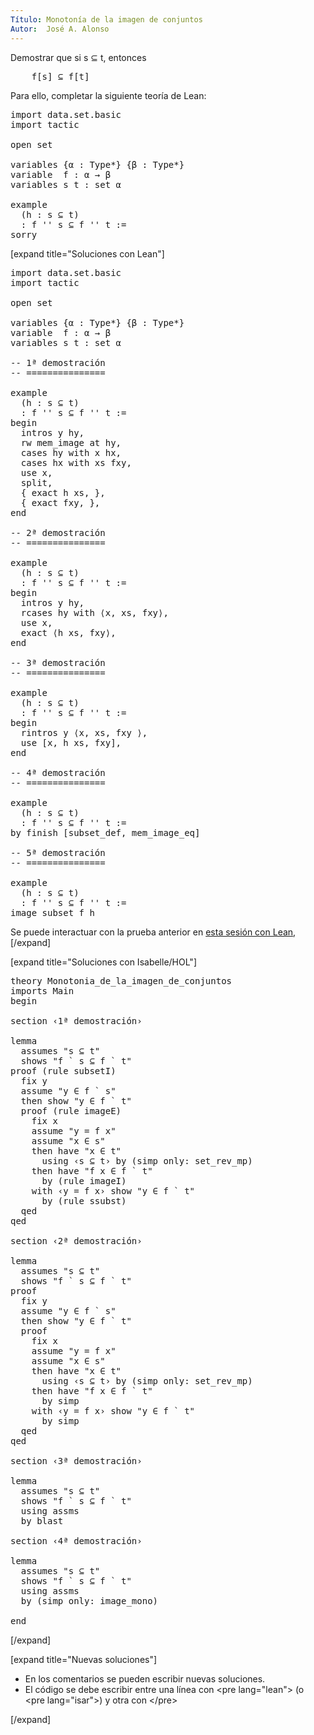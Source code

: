 ```yaml
---
Título: Monotonía de la imagen de conjuntos
Autor:  José A. Alonso
---
```


Demostrar que si s ⊆ t, entonces
<pre lang="text">
    f[s] ⊆ f[t]
</pre>

Para ello, completar la siguiente teoría de Lean:

<pre lang="lean">
import data.set.basic
import tactic

open set

variables {α : Type*} {β : Type*}
variable  f : α → β
variables s t : set α

example
  (h : s ⊆ t)
  : f '' s ⊆ f '' t :=
sorry
</pre>

[expand title="Soluciones con Lean"]

<pre lang="lean">
import data.set.basic
import tactic

open set

variables {α : Type*} {β : Type*}
variable  f : α → β
variables s t : set α

-- 1ª demostración
-- ===============

example
  (h : s ⊆ t)
  : f '' s ⊆ f '' t :=
begin
  intros y hy,
  rw mem_image at hy,
  cases hy with x hx,
  cases hx with xs fxy,
  use x,
  split,
  { exact h xs, },
  { exact fxy, },
end

-- 2ª demostración
-- ===============

example
  (h : s ⊆ t)
  : f '' s ⊆ f '' t :=
begin
  intros y hy,
  rcases hy with ⟨x, xs, fxy⟩,
  use x,
  exact ⟨h xs, fxy⟩,
end

-- 3ª demostración
-- ===============

example
  (h : s ⊆ t)
  : f '' s ⊆ f '' t :=
begin
  rintros y ⟨x, xs, fxy ⟩,
  use [x, h xs, fxy],
end

-- 4ª demostración
-- ===============

example
  (h : s ⊆ t)
  : f '' s ⊆ f '' t :=
by finish [subset_def, mem_image_eq]

-- 5ª demostración
-- ===============

example
  (h : s ⊆ t)
  : f '' s ⊆ f '' t :=
image_subset f h
</pre>

Se puede interactuar con la prueba anterior en <a href="https://bit.ly/3x3Gjew" rel="noopener noreferrer" target="_blank">esta sesión con Lean</a>,
[/expand]

[expand title="Soluciones con Isabelle/HOL"]

<pre lang="isar">
theory Monotonia_de_la_imagen_de_conjuntos
imports Main
begin

section ‹1ª demostración›

lemma
  assumes "s ⊆ t"
  shows "f ` s ⊆ f ` t"
proof (rule subsetI)
  fix y
  assume "y ∈ f ` s"
  then show "y ∈ f ` t"
  proof (rule imageE)
    fix x
    assume "y = f x"
    assume "x ∈ s"
    then have "x ∈ t"
      using ‹s ⊆ t› by (simp only: set_rev_mp)
    then have "f x ∈ f ` t"
      by (rule imageI)
    with ‹y = f x› show "y ∈ f ` t"
      by (rule ssubst)
  qed
qed

section ‹2ª demostración›

lemma
  assumes "s ⊆ t"
  shows "f ` s ⊆ f ` t"
proof
  fix y
  assume "y ∈ f ` s"
  then show "y ∈ f ` t"
  proof
    fix x
    assume "y = f x"
    assume "x ∈ s"
    then have "x ∈ t"
      using ‹s ⊆ t› by (simp only: set_rev_mp)
    then have "f x ∈ f ` t"
      by simp
    with ‹y = f x› show "y ∈ f ` t"
      by simp
  qed
qed

section ‹3ª demostración›

lemma
  assumes "s ⊆ t"
  shows "f ` s ⊆ f ` t"
  using assms
  by blast

section ‹4ª demostración›

lemma
  assumes "s ⊆ t"
  shows "f ` s ⊆ f ` t"
  using assms
  by (simp only: image_mono)

end
</pre>
[/expand]

[expand title="Nuevas soluciones"]
<ul>
<li>En los comentarios se pueden escribir nuevas soluciones.
<li>El código se debe escribir entre una línea con &#60;pre lang=&quot;lean&quot;&#62; (o &#60;pre lang=&quot;isar&quot;&#62;) y otra con &#60;/pre&#62;
</ul>
[/expand]
